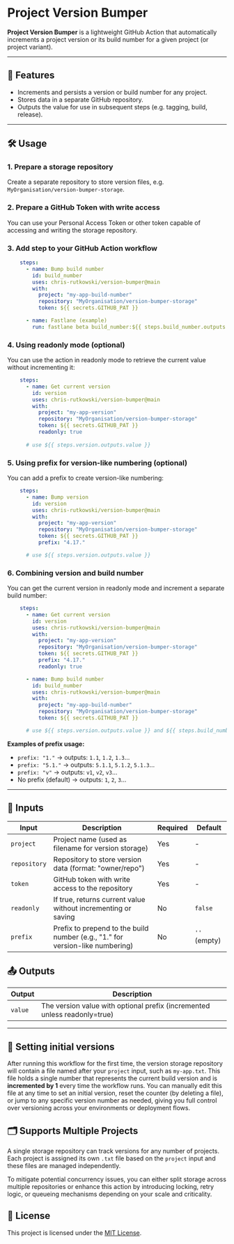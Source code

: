 # Project Version Bumper

**Project Version Bumper** is a lightweight GitHub Action that automatically increments a project version or its build number for a given project (or project variant).

---

## 🚀 Features
- Increments and persists a version or build number for any project.
- Stores data in a separate GitHub repository.
- Outputs the value for use in subsequent steps (e.g. tagging, build, release).

---

## 🛠️ Usage

### 1. **Prepare a storage repository**

Create a separate repository to store version files, e.g. `MyOrganisation/version-bumper-storage`.

### 2. **Prepare a GitHub Token with write access**

You can use your Personal Access Token or other token capable of accessing and writing the storage repository.

### 3. **Add step to your GitHub Action workflow**

```yaml
    steps:
      - name: Bump build number
        id: build_number
        uses: chris-rutkowski/version-bumper@main
        with:
          project: "my-app-build-number"
          repository: "MyOrganisation/version-bumper-storage"
          token: ${{ secrets.GITHUB_PAT }}

      - name: Fastlane (example)
        run: fastlane beta build_number:${{ steps.build_number.outputs.value }}
```

### 4. **Using readonly mode (optional)**

You can use the action in readonly mode to retrieve the current value without incrementing it:

```yaml
    steps:
      - name: Get current version
        id: version
        uses: chris-rutkowski/version-bumper@main
        with:
          project: "my-app-version"
          repository: "MyOrganisation/version-bumper-storage"
          token: ${{ secrets.GITHUB_PAT }}
          readonly: true
      
      # use ${{ steps.version.outputs.value }}
```

### 5. **Using prefix for version-like numbering (optional)**

You can add a prefix to create version-like numbering:

```yaml
    steps:
      - name: Bump version
        id: version
        uses: chris-rutkowski/version-bumper@main
        with:
          project: "my-app-version"
          repository: "MyOrganisation/version-bumper-storage"
          token: ${{ secrets.GITHUB_PAT }}
          prefix: "4.17."

      # use ${{ steps.version.outputs.value }}
```

### 6. **Combining version and build number**

You can get the current version in readonly mode and increment a separate build number:

```yaml
    steps:
      - name: Get current version
        id: version
        uses: chris-rutkowski/version-bumper@main
        with:
          project: "my-app-version"
          repository: "MyOrganisation/version-bumper-storage"
          token: ${{ secrets.GITHUB_PAT }}
          prefix: "4.17."
          readonly: true

      - name: Bump build number
        id: build_number
        uses: chris-rutkowski/version-bumper@main
        with:
          project: "my-app-build-number"
          repository: "MyOrganisation/version-bumper-storage"
          token: ${{ secrets.GITHUB_PAT }}

      # use ${{ steps.version.outputs.value }} and ${{ steps.build_number.outputs.value }}
```

**Examples of prefix usage:**
- `prefix: "1."` → outputs: `1.1`, `1.2`, `1.3`...
- `prefix: "5.1."` → outputs: `5.1.1`, `5.1.2`, `5.1.3`...
- `prefix: "v"` → outputs: `v1`, `v2`, `v3`...
- No prefix (default) → outputs: `1`, `2`, `3`...

---

## 📝 Inputs

| Input        | Description                                                                   | Required | Default      |
| ------------ | ----------------------------------------------------------------------------- | -------- | ------------ |
| `project`    | Project name (used as filename for version storage)                           | Yes      | -            |
| `repository` | Repository to store version data (format: "owner/repo")                       | Yes      | -            |
| `token`      | GitHub token with write access to the repository                              | Yes      | -            |
| `readonly`   | If true, returns current value without incrementing or saving                 | No       | `false`      |
| `prefix`     | Prefix to prepend to the build number (e.g., "1." for version-like numbering) | No       | `''` (empty) |

## 📤 Outputs

| Output  | Description                                                               |
| ------- | ------------------------------------------------------------------------- |
| `value` | The version value with optional prefix (incremented unless readonly=true) |

---

## 🧾 Setting initial versions

After running this workflow for the first time, the version storage repository will contain a file named after your `project` input, such as `my-app.txt`. This file holds a single number that represents the current build version and is **incremented by 1** every time the workflow runs. You can manually edit this file at any time to set an initial version, reset the counter (by deleting a file), or jump to any specific version number as needed, giving you full control over versioning across your environments or deployment flows.

## 🗂️ Supports Multiple Projects
A single storage repository can track versions for any number of projects. Each project is assigned its own `.txt` file based on the `project` input and these files are managed independently.

To mitigate potential concurrency issues, you can either split storage across multiple repositories or enhance this action by introducing locking, retry logic, or queueing mechanisms depending on your scale and criticality.

## 📄 License
This project is licensed under the [MIT License](LICENSE).
